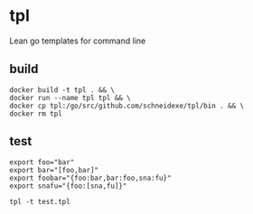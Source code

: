 # tpl
Lean go templates for command line

## build 
```
docker build -t tpl . && \
docker run --name tpl tpl && \
docker cp tpl:/go/src/github.com/schneidexe/tpl/bin . && \
docker rm tpl
```

## test
```
export foo="bar"
export bar="[foo,bar]"
export foobar="{foo:bar,bar:foo,sna:fu}"
export snafu="{foo:[sna,fu]}" 

tpl -t test.tpl
```
